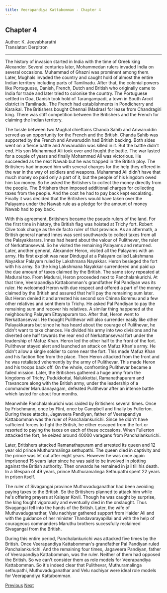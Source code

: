 ```yaml
---
title: Veerapandiya Kattabomman - Chapter 4
---
```


## Chapter 4
Author: K. Jeevabharathi  
Translator: Derpitron

---

The history of invasion started in India with the time of Greek king Alexander. Several centuries later, Mohammedan rulers invaded India on several occasions. Muhammad of Ghazni was prominent among them. Later, Mughals invaded the country and caught hold of almost the entire Indian territory including parts of Tamilnadu. After that, the colonial powers like Portuguese, Danish, French, Dutch and British who originally came to India for trade and later tried to colonise the country. The Portuguese settled in Goa, Danish took hold of Tarangampadi, a town in South Arcot district in Tamilnadu. The French had establishments in Pondicherry and Karaikal. The Britishers bought Chennai (Madras) for lease from Chandragiri king. There was stiff competition between the Britishers and the French for claiming the Indian territory.

The tussle between two Mughal chieftains Chanda Sahib and Anwaruddin served as an opportunity for the French and the British. Chanda Sahib was supported by the French and Anwaruddin had British backing. Both sides went on a fierce battle and Anwaruddin was killed in it. But the battle didn't end. His son Muhammad Ali took over and fought the battle. The war lasted for a couple of years and finally Mohammed Ali was victorious. He succeeded as the next Nawab but he was trapped in the British ploy. The Britishers had imposed him with several charges for the help they offered in the war in the way of soldiers and weapons. Muhammad Ali didn't have that much money so paid only a part of it, but the people of his kingdom owed him tax money. So he asked the Britishers to collect the  money directly from the people. The Britishers then imposed additional charges for collecting taxes from the people. And the cost he had to pay back kept escalating. Finally it was decided that the Britishers would have taken over the Palayams under the Nawab rule as a pledge for the amount of money Nawab had to pay back.

With this agreement, Britishers became the pseudo rulers of the land. For the first time in history, the British flag was hoisted at Trichy fort. Robert Clive took charge as the de facto ruler of that province. As an aftermath, a British general named Innes was sent southwards to collect taxes from all the Palayakkarars. Innes had heard about the valour of Pulithevar, the ruler of Nerkattansevval. So he visited the remaining Palayams and returned. Later, another general, Alexander Heron, visited all the Palayams with an army. His first exploit was near Dindugul at a Palayam called Lakshmana Nayakkar Palayam ruled by Lakshmana Nayakkar. Heron besieged the fort with his army. So the king Lakshmana Nayakkar surrendered and paid up the due amount of taxes claimed by the British. The same story repeated at Madurai too. From Madurai, Heron proceeded next to Panchalankurichi. At that time, Veerapandiya Kattabomman's grandfather Pal Pandiyan was its ruler. He welcomed Heron with due respect and offered a part of the money claimed by the British and assured that he'll pay the remaining sum later. But Heron denied it and arrested his second son Chinna Bommu and a few other relatives and sent them to Trichy. He asked Pal Pandiyan to pay the remaining sum and recover his relatives. A similar thing happened at the neighbouring Palayam Ettayapuram too. After that, Heron went to Nerkattansevval. He thought Pulithevar will also surrender easily like other Palayakkarars but since he has heard about the courage of Pulithevar, he didn't want to take chances. He divided his army into two divisions and he diverted one half towards the rear end of Nerkattansevval fort under the leadership of Mafuz Khan. Heron led the other half to the front of the fort. Pulithevar stayed alert and launched an attack on Mafuz Khan's army. He didn't allow a single soldier to come near the fort. This made Mafuz Khan and his faction flee from the place. Then Heron attacked from the front and he was retaliated vehemently by the army of Pulithevar. This made Heron and his troops back off. On the whole, confronting Pulithevar became a failed mission. Later, the Britishers gathered a huge army from the kingdoms of Trichy, Pudukkottai, Nalukkottai, Ramanathapuram and Travancore along with the British army, under the leadership of a commander Marudanayagam, defeated Pulithevar after an intense battle which lasted for about four months.

Meanwhile Panchalankurichi was raided by Britishers several times. Once by Frischmann, once by Flint, once by Campbell and finally by Fullerton. During these attacks, Jagaveera Pandiyan, father of Veerapandiya Kattabomman was the ruler of Panchalankurichi. Since he didn't have sufficient forces to fight the British, he either escaped from the fort or resorted to paying the taxes on each of these occasions. When Fullerton attacked the fort, he seized around 40000 varagans from Panchalankurichi.

Later, Britishers attacked Ramanathapuram and arrested its queen and 12 year old prince Muthuramalinga sethupathi. The queen died in captivity and the prince was let out after eight years. However he was once again imprisoned 15 years later since he was said to be involved in plotting against the British authority. Then onwards he remained in jail till his death. In a lifespan of 49 years, prince Muthuramalinga Sethupathi spent 22 years in prison itself.

The ruler of Sivagangai province Muthuvaduganathar had been avoiding paying taxes to the British. So the Britishers planned to attack him while he's offering prayers at Kalayar Kovil. Though he was caught by surprise, the king fought vigorously and eventually died in the onslaught. Thus Sivagangai fell into the hands of the British. Later, the wife of Muthuvaduganathar, Velu nachiyar gathered support from Haider Ali and with the guidance of her minister Thandavarayapillai and with the help of courageous commanders Maruthu brothers sucessfully reclaimed Sivagangai from the British.

During this entire period, Panchalankurichi was attacked five times by the British. Once Veerapandiya Kattabomman's grandfather Pal Pandiyan ruled Panchalankurichi. And the remaining four times, Jagaveera Pandiyan, father of Veerapandiya Kattabomman, was the ruler. Neither of them had opposed the British. So we can't consider them as role models for Veerapandiya Kattabomman. So it's indeed clear that Pulithevar, Muthuramalinga sethupathi, Muthuvaduganathar and Velu nachiyar were ideal role models for Veerapandiya Kattabomman.

<span class="prev">[Previous](./chapter-03.md)</span>
<span class="next">[Next](./chapter-05.md)</span>